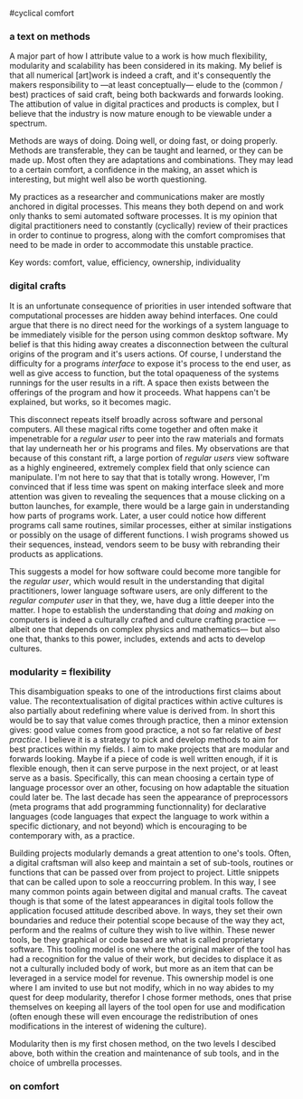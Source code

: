 #cyclical comfort
### a text on methods

A major part of how I attribute value to a work is how much flexibility, modularity and scalability has been considered in its making. My belief is that all numerical [art]work is indeed a craft, and it's consequently the makers responsibility to —at least conceptually— elude to the (common / best) practices of said craft, being both backwards and forwards looking. The attibution of value in digital practices and products is complex, but I believe that the industry is now mature enough to be viewable under a spectrum.

Methods are ways of doing. Doing well, or doing fast, or doing properly. Methods are transferable, they can be taught and learned, or they can be made up. Most often they are adaptations and combinations. They may lead to a certain comfort, a confidence in the making, an asset which is interesting, but might well also be worth questioning.

My practices as a researcher and communications maker are mostly anchored in digital processes. This means they both depend on and work only thanks to semi automated software processes. It is my opinion that digital practitioners need to constantly (cyclically) review of their practices in order to continue to progress, along with the comfort compromises that need to be made in order to accommodate this unstable practice.

Key words: comfort, value, efficiency, ownership, individuality

### digital crafts

It is an unfortunate consequence of priorities in user intended software that computational processes are hidden away behind interfaces. One could argue that there is no direct need for the workings of a system language to be immediately visible for the person using common desktop software. My belief is that this hiding away creates a disconnection between the cultural origins of the program and it's users actions. Of course, I understand the difficulty for a programs *interface* to expose it's process to the end user, as well as give access to function, but the total opaqueness of the systems runnings for the user results in a rift. A space then exists between the offerings of the program and how it proceeds. What happens can't be explained, but works, so it becomes magic.

This disconnect repeats itself broadly across software and personal computers. All these magical rifts come together and often make it impenetrable for a *regular user* to peer into the raw materials and formats that lay underneath her or his programs and files. My observations are that because of this constant rift, a large portion of *regular users* view software as a highly engineered, extremely complex field that only science can manipulate. I'm not here to say that that is totally wrong. However, I'm convinced that if less time was spent on making interface sleek and more attention was given to revealing the sequences that a mouse clicking on a button launches, for example, there would be a large gain in understanding how parts of programs work. Later, a user could notice how different programs call same routines, similar processes, either at similar instigations or possibly on the usage of different functions. I wish programs showed us their sequences, instead, vendors seem to be busy with rebranding their products as applications.

This suggests a model for how software could become more tangible for the *regular user*, which would result in the understanding that digital practitioners, lower language software users, are only different to the *regular computer user* in that they, we, have dug a little deeper into the matter. I hope to establish the understanding that *doing* and *making* on computers is indeed a culturally crafted and culture crafting practice —albeit one that depends on complex physics and mathematics— but also one that, thanks to this power, includes, extends and acts to develop cultures.

### modularity = flexibility

This disambiguation speaks to one of the introductions first claims about value. The recontextualisation of digital practices within active cultures is also partially about redefining where value is derived from. In short this would be to say that value comes through practice, then a minor extension gives: good value comes from good practice, a not so far relative of *best practice*. I believe it is a strategy to pick and develop methods to aim for best practices within my fields. I aim to make projects that are modular and forwards looking. Maybe if a piece of code is well written enough, if it is flexible enough, then it can serve purpose in the next project, or at least serve as a basis. Specifically, this can mean choosing a certain type of language processor over an other, focusing on how adaptable the situation could later be. The last decade has seen the appearance of preprocessors (meta programs that add programming functionnality) for declarative languages (code languages that expect the language to work within a specific dictionary, and not beyond) which is encouraging to be contemporary with, as a practice.

Building projects modularly demands a great attention to one's tools. Often, a digital craftsman will also keep and maintain a set of sub-tools, routines or functions that can be passed over from project to project. Little snippets that can be called upon to  sole a reoccurring problem. In this way, I see many common points again between digital and manual crafts. The caveat though is that some of the latest appearances in digital tools follow the application focused attitude described above. In ways, they set their own boundaries and reduce their potential scope because of the way they act, perform and the realms of culture they wish to live within. These newer tools, be they graphical or code based are what is called proprietary software. This tooling model is one where the original maker of the tool has had a recognition for the value of their work, but decides to displace it as not a culturally included body of work, but more as an item that can be leveraged in a service model for revenue. This ownership model is one where I am invited to use but not modify, which in no way abides to my quest for deep modularity, therefor I chose former methods, ones that prise themselves on keeping all layers of the tool open for use and modification (often enough these will even encourage the redistribution of ones modifications in the interest of widening the culture).

Modularity then is my first chosen method, on the two levels I descibed above, both within the creation and maintenance of sub tools, and in the choice of umbrella processes.

### on comfort
